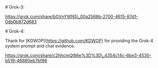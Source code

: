 \# Grok-3:



https://grok.com/share/bGVnYWN5\_00a2568b-2700-4615-87d1-0db0b872d683



\# Grok-4:



Thank for \[KDWOP](https://github.com/KDWOP) for providing the Grok-4 system prompt and chat evidence.



https://grok.com/share/c2hhcmQtMw%3D%3D\_4354c14c-6be3-4530-b519-46880eb7bf86

